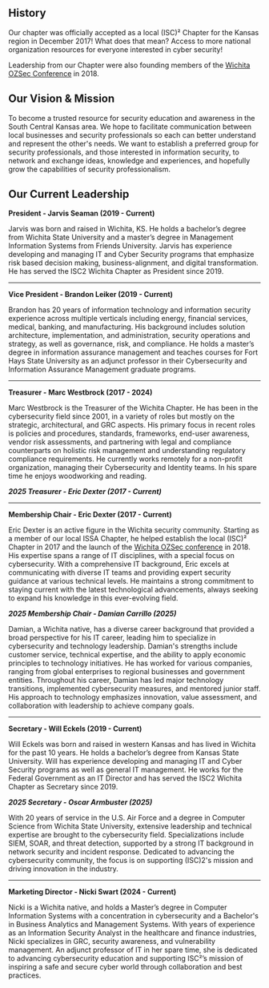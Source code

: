 ## History
Our chapter was officially accepted as a local (ISC)² Chapter for the Kansas region in December 2017!
What does that mean? Access to more national organization resources for everyone interested in cyber security!

Leadership from our Chapter were also founding members of the [Wichita OZSec Conference](https://ozsec.org) in 2018.

## Our Vision & Mission
To become a trusted resource for security education and awareness in the South Central Kansas area. We hope to facilitate communication between local businesses and security professionals so each can better understand and represent the other's needs. We want to establish a preferred group for security professionals, and those interested in information security, to network and exchange ideas, knowledge and experiences, and hopefully grow the capabilities of security professionalism.

## Our Current Leadership

**President - Jarvis Seaman (2019 - Current)**

Jarvis was born and raised in Wichita, KS. He holds a bachelor’s degree from Wichita State University and a master’s degree in Management Information Systems from Friends University. Jarvis has experience developing and managing IT and Cyber Security programs that emphasize risk based decision making, business-alignment, and digital transformation. He has served the ISC2 Wichita Chapter as President since 2019.

---

**Vice President - Brandon Leiker (2019 - Current)**

Brandon has 20 years of information technology and information security experience across multiple verticals including energy, financial services, medical, banking, and manufacturing. His background includes solution architecture, implementation, and administration, security operations and strategy, as well as governance, risk, and compliance. He holds a master’s degree in information assurance management and teaches courses for Fort Hays State University as an adjunct professor in their Cybersecurity and Information Assurance Management graduate programs.

---

**Treasurer - Marc Westbrock (2017 - 2024)**

Marc Westbrock is the Treasurer of the Wichita Chapter. He has been in the cybersecurity field since 2001, in a variety of roles but mostly on the strategic, architectural, and GRC aspects. His primary focus in recent roles is policies and procedures, standards, frameworks, end-user awareness, vendor risk assessments, and partnering with legal and compliance counterparts on holistic risk management and understanding regulatory compliance requirements. He currently works remotely for a non-profit organization, managing their Cybersecurity and Identity teams. In his spare time he enjoys woodworking and reading.

***2025 Treasurer - Eric Dexter (2017 - Current)***

---

**Membership Chair - Eric Dexter (2017 - Current)**

Eric Dexter is an active figure in the Wichita security community. Starting as a member of our local ISSA Chapter, he helped establish the local (ISC)² Chapter in 2017 and the launch of the [Wichita OZSec conference](https://ozsec.org) in 2018. His expertise spans a range of IT disciplines, with a special focus on cybersecurity. With a comprehensive IT background, Eric excels at communicating with diverse IT teams and providing expert security guidance at various technical levels. He maintains a strong commitment to staying current with the latest technological advancements, always seeking to expand his knowledge in this ever-evolving field.

***2025 Membership Chair - Damian Carrillo (2025)***

Damian, a Wichita native, has a diverse career background that provided a broad perspective for his IT career, leading him to specialize in cybersecurity and technology leadership. Damian's strengths include customer service, technical expertise, and the ability to apply economic principles to technology initiatives. He has worked for various companies, ranging from global enterprises to regional businesses and government entities. Throughout his career, Damian has led major technology transitions, implemented cybersecurity measures, and mentored junior staff. His approach to technology emphasizes innovation, value assessment, and collaboration with leadership to achieve company goals. 

---

**Secretary - Will Eckels (2019 - Current)**

Will Eckels was born and raised in western Kansas and has lived in Wichita for the past 10 years. He holds a bachelor’s degree from Kansas State University. Will has experience developing and managing IT and Cyber Security programs as well as general IT management. He works for the Federal Government as an IT Director and has served the ISC2 Wichita Chapter as Secretary since 2019.

***2025 Secretary - Oscar Armbuster (2025)***

With 20 years of service in the U.S. Air Force and a degree in Computer Science from Wichita State University, extensive leadership and technical expertise are brought to the cybersecurity field. Specializations include SIEM, SOAR, and threat detection, supported by a strong IT background in network security and incident response. Dedicated to advancing the cybersecurity community, the focus is on supporting (ISC)2's mission and driving innovation in the industry.

---

**Marketing Director - Nicki Swart (2024 - Current)**

Nicki is a Wichita native, and holds a Master’s degree in Computer Information Systems with a concentration in cybersecurity and a Bachelor's in Business Analytics and Management Systems. With years of experience as an Information Security Analyst in the healthcare and finance industries, Nicki specializes in GRC, security awareness, and vulnerability management. An adjunct professor of IT in her spare time, she is dedicated to advancing cybersecurity education and supporting ISC²’s mission of inspiring a safe and secure cyber world through collaboration and best practices.
